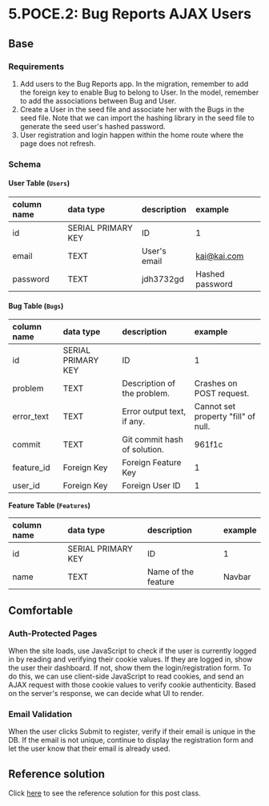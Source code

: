 # 5.POCE.2: Bug Reports AJAX Users

## Base

### Requirements

1. Add users to the Bug Reports app. In the migration, remember to add the foreign key to enable Bug to belong to User. In the model, remember to add the associations between Bug and User.
2. Create a User in the seed file and associate her with the Bugs in the seed file. Note that we can import the hashing library in the seed file to generate the seed user's hashed password.
3. User registration and login happen within the home route where the page does not refresh.

### Schema

#### User Table \(`Users`\)

| column name | data type | description | example |
| :--- | :--- | :--- | :--- |
| id | SERIAL PRIMARY KEY | ID | 1 |
| email | TEXT | User's email | kai@kai.com |
| password | TEXT | jdh3732gd | Hashed password |

#### Bug Table \(`Bugs`\)

| column name | data type | description | example |
| :--- | :--- | :--- | :--- |
| id | SERIAL PRIMARY KEY | ID | 1 |
| problem | TEXT | Description of the problem. | Crashes on POST request. |
| error\_text | TEXT | Error output text, if any. | Cannot set property "fill" of null. |
| commit | TEXT | Git commit hash of solution. | 961f1c |
| feature\_id | Foreign Key | Foreign Feature Key | 1 |
| user\_id | Foreign Key | Foreign User ID | 1 |

**Feature Table \(`Features`\)**

| column name | data type | description | example |
| :--- | :--- | :--- | :--- |
| id | SERIAL PRIMARY KEY | ID | 1 |
| name | TEXT | Name of the feature | Navbar |

## Comfortable

### Auth-Protected Pages

When the site loads, use JavaScript to check if the user is currently logged in by reading and verifying their cookie values. If they are logged in, show the user their dashboard. If not, show them the login/registration form. To do this, we can use client-side JavaScript to read cookies, and send an AJAX request with those cookie values to verify cookie authenticity. Based on the server's response, we can decide what UI to render.

### Email Validation

When the user clicks Submit to register, verify if their email is unique in the DB. If the email is not unique, continue to display the registration form and let the user know that their email is already used.

## Reference solution

Click [here](https://github.com/rocketacademy/ajax-bugs-bootcamp/tree/solution) to see the reference solution for this post class.

